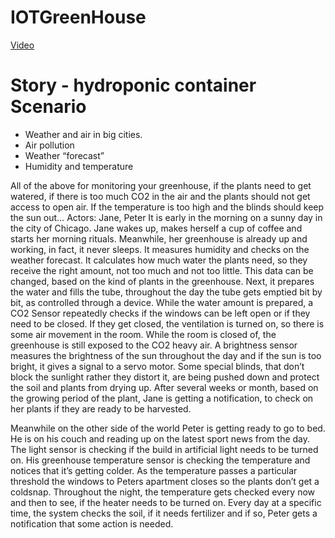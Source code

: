 # IOTGreenHouse 

[Video](https://drive.google.com/file/d/1mhy01Uc7yZ5n6DLwcsP5O0r23wMvCdMc/view?usp=drivesdk)

# Story - hydroponic container Scenario
+ Weather and air in big cities.
+ Air pollution
+ Weather “forecast”
+ Humidity and temperature

All of the above for monitoring your greenhouse, if the plants need to get watered, if there is too much CO2 in the air and the plants should not get access to open air. If the temperature is too high and the blinds should keep the sun out…
Actors: Jane, Peter
It is early in the morning on a sunny day in the city of Chicago. Jane wakes up, makes herself a cup of coffee and starts her morning rituals. Meanwhile, her greenhouse is already up and working, in fact, it never sleeps. It measures humidity and checks on the weather forecast. It calculates how much water the plants need, so they receive the right amount, not too much and not too little. This data can be changed, based on the kind of plants in the greenhouse. Next, it prepares the water and fills the tube, throughout the day the tube gets emptied bit by bit, as controlled through a device. While the water amount is prepared, a CO2 Sensor repeatedly checks if the windows can be left open or if they need to be closed. If they get closed, the ventilation is turned on, so there is some air movement in the room. While the room is closed of, the greenhouse is still exposed to the CO2 heavy air. A brightness sensor measures the brightness of the sun throughout the day and if the sun is too bright, it gives a signal to a servo motor. Some special blinds, that don’t block the sunlight rather they distort it, are being pushed down and protect the soil and plants from drying up. After several weeks or month, based on the growing period of the plant, Jane is getting a notification, to check on her plants if they are ready to be harvested.

Meanwhile on the other side of the world Peter is getting ready to go to bed. He is on his couch and reading up on the latest sport news from the day. The light sensor is checking if the build in artificial light needs to be turned on. His greenhouse temperature sensor is checking the temperature and notices that it’s getting colder. As the temperature passes a particular threshold the windows to Peters apartment closes so the plants don’t get a coldsnap. Throughout the night, the temperature gets checked every now and then to see, if the heater needs to be turned on. Every day at a specific time, the system checks the soil, if it needs fertilizer and if so, Peter gets a notification that some action is needed.

